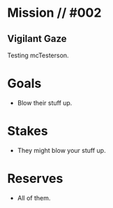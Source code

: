 # Mission // #002
## Vigilant Gaze

Testing mcTesterson.

# Goals
- Blow their stuff up.

# Stakes
- They might blow your stuff up.

# Reserves
- All of them.